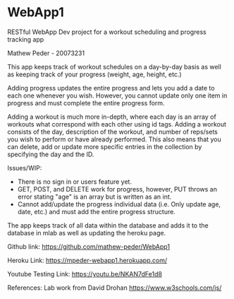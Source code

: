 # WebApp1
RESTful WebApp Dev project for a workout scheduling and progress tracking app

Mathew Peder - 20073231

This app keeps track of workout schedules on a day-by-day basis as well as keeping track of your progress (weight, age, height, etc.)

Adding progress updates the entire progress and lets you add a date to each one whenever you wish. However, you cannot update only one item in progress and must complete the entire progress form.

Adding a workout is much more in-depth, where each day is an array of workouts what correspond with each other using id tags. Adding a workout consists of the day, description of the workout, and number of reps/sets you wish to perform or have already performed. This also means that you can delete, add or update more specific entries in the collection by specifying the day and the ID.

Issues/WIP:
- There is no sign in or users feature yet.
- GET, POST, and DELETE work for progress, however, PUT throws an error stating "age" is an array but is written as an int.
- Cannot add/update the progress individual data (i.e. Only update age, date, etc.) and must add the entire progress structure.

The app keeps track of all data within the database and adds it to the database in mlab as well as updating the heroku page. 

Github link: https://github.com/mathew-peder/WebApp1

Heroku Link: https://mpeder-webapp1.herokuapp.com/

Youtube Testing Link: https://youtu.be/NKAN7dFe1d8

References:
Lab work from David Drohan 
https://www.w3schools.com/js/
